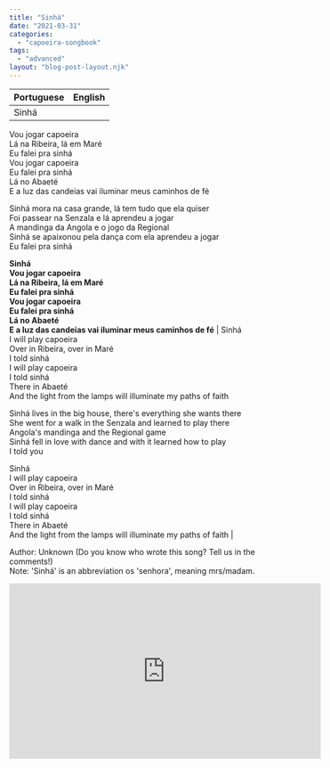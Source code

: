 ```yaml
---
title: "Sinhá"
date: "2021-03-31"
categories: 
  - "capoeira-songbook"
tags: 
  - "advanced"
layout: "blog-post-layout.njk"
---
```


| Portuguese | English |
| --- | --- |
| Sinhá  
Vou jogar capoeira  
Lá na Ribeira, lá em Maré  
Eu falei pra sinhá  
Vou jogar capoeira  
Eu falei pra sinhá  
Lá no Abaeté  
E a luz das candeias vai iluminar meus caminhos de fé  
  
Sinhá mora na casa grande, lá tem tudo que ela quiser  
Foi passear na Senzala e lá aprendeu a jogar  
A mandinga da Angola e o jogo da Regional  
Sinhá se apaixonou pela dança com ela aprendeu a jogar  
Eu falei pra sinhá  
  
**Sinhá  
Vou jogar capoeira  
Lá na Ribeira, lá em Maré  
Eu falei pra sinhá  
Vou jogar capoeira  
Eu falei pra sinhá  
Lá no Abaeté  
E a luz das candeias vai iluminar meus caminhos de fé** | Sinhá  
I will play capoeira  
Over in Ribeira, over in Maré  
I told sinhá  
I will play capoeira  
I told sinhá  
There in Abaeté  
And the light from the lamps will illuminate my paths of faith  
  
Sinhá lives in the big house, there's everything she wants there  
She went for a walk in the Senzala and learned to play there  
Angola's mandinga and the Regional game  
Sinhá fell in love with dance and with it learned how to play  
I told you  
  
Sinhá  
I will play capoeira  
Over in Ribeira, over in Maré  
I told sinhá  
I will play capoeira  
I told sinhá  
There in Abaeté  
And the light from the lamps will illuminate my paths of faith |

<figcaption>

Author: Unknown (Do you know who wrote this song? Tell us in the comments!)  
Note: 'Sinhá' is an abbreviation os 'senhora', meaning mrs/madam.

</figcaption>

<iframe width="560" height="315" src="https://www.youtube.com/embed/2h-CFTBRVIE" title="YouTube video player" frameborder="0" allow="accelerometer; autoplay; clipboard-write; encrypted-media; gyroscope; picture-in-picture" allowfullscreen></iframe>
